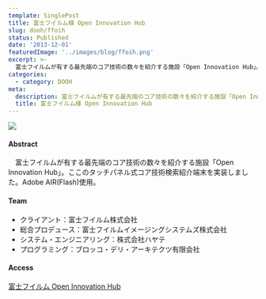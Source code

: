 ```yaml
---
template: SinglePost
title: 富士フイルム様 Open Innovation Hub
slug: dooh/ffoih
status: Published
date: '2013-12-01'
featuredImage: '../images/blog/ffoih.png'
excerpt: >-
  富士フイルムが有する最先端のコア技術の数々を紹介する施設「Open Innovation Hub」。ここのタッチパネル式コア技術検索紹介端末を実装しました。
categories:
  - category: DOOH
meta:
  description: 富士フイルムが有する最先端のコア技術の数々を紹介する施設「Open Innovation Hub」。ここのタッチパネル式コア技術検索紹介端末を実装しました。
  title: 富士フイルム様 Open Innovation Hub
---
```


![](/blog/ffoih.png)

#### Abstract

　富士フイルムが有する最先端のコア技術の数々を紹介する施設「Open Innovation Hub」。ここのタッチパネル式コア技術検索紹介端末を実装しました。Adobe AIR(Flash)使用。


#### Team

- クライアント：富士フイルム株式会社
- 総合プロデュース：富士フイルムイメージングシステムズ株式会社
- システム・エンジニアリング：株式会社ハヤテ
- プログラミング：ブロッコ・デリ・アーキテクツ有限会社

#### Access

[富士フイルム Open Innovation Hub](https://www.fujifilm.co.jp/rd/oih/)